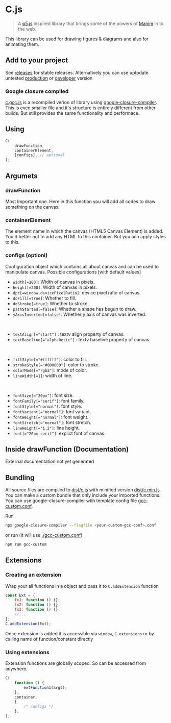 # C.js

> A [p5.js](https://p5js.org) inspired library that brings some of the powers of [Manim](https://www.manim.community) in to the web.

This library can be used for drawing figures & diagrams and also for animating them.

## Add to your project

See [releases](https://github.com/Roopesh2/C/releases) for stable releases.
Alternatively you can use uptodate untested [production](dist/c.min.js) or [developer](dist/c.js) version

### Google closure compiled

[c.gcc.js](dist/c.gcc.js) is a recompiled verion of library using [google-closure-compiler](https://www.npmjs.com/package/google-closure-compiler). This is even smaller file and it's structure is entirely different from other builds. But still provides the same functionality and performace.

## Using

```js
C(
	drawFunction,
	containerElement,
	[configs], // optional
);
```

## Argumets

### drawFunction

Most Important one. Here in this function you will add all codes to draw something on the canvas.

### containerElement

The element name in which the canvas (HTML5 Canvas Element) is added.
You'd better not to add any HTML to this container.
But you acn apply styles to this.

### configs (optionl)

Configuration object which contains all about canvas and can be used to manipulate canvas.
Possible configurations [with default values]

- `width[=200]`: Width of canvas in pixels.
- `height[=200]`: Width of canvas in pixels.
- `dpr[=window.devicePixelRatio]`: device pixel ratio of canvas.
- `doFill[=true]`: Whether to fill.
- `doStroke[=true]`: Whether to stroke.
- `pathStarted[=false]`: Whether a shape has begun to draw.
- `yAxisInverted[=false]`: Whether y axis of canvas was inverted.

<br>

- `textAlign[="start"]` : textv align property of canvas.
- `textBaseline[="alphabetic"]` : textv baseline property of canvas.

<br>

- `fillStyle[="#ffffff"]`: color to fill.
- `strokeStyle[="#000000"]`: color to stroke.
- `colorMode[="rgba"]`: mode of color.
- `lineWidth[=1]`: width of line.

<br>

- `fontSize[="20px"]`: font size.
- `fontFamily[="serif"]`: font family.
- `fontStyle[="normal"]`: font style.
- `fontVariant[="normal"]`: font variant.
- `fontWeight[="normal"]`: font weight.
- `fontStretch[="normal"]`: font stretch.
- `lineHeight[="1.2"]`: line height.
- `font[="20px serif"]`: explict font of canvas.

## Inside drawFunction (Documentation)

External documentation not yet generated

## Bundling

All source files are compiled to [dist/c.js](./dist/c.js) with minified version [dist/c.min.js](./dist/c.min.js). You can make a custom bundle that only include your imported functions. You can use google-closure-compiler wtih template config file [gcc-custom.conf](./gcc-custom.conf).

Run

```bash
npx google-closure-compiler --flagfile <your-custom-gcc-conf>.conf
```

or run (it will use [./gcc-custom.conf](./gcc-custom.conf))

```bash
npm run gcc-custom
```

## Extensions

### Creating an extension

Wrap your all functions in a object and pass it to `C.addExtension` function

```js
const Ext = {
	fx1: function () {},
	fx2: function () {},
	fx3: function () {},
	//...
};
C.addExtension(Ext);
```

Once extension is added it is accessible via
`window`, `C.extensions` or by calling name of function/constant directly

### Using extensions

Extension functions are globally scoped. So can be accessed from anywhere.

```js
C(
	function () {
		extFunction1(args);
	},
	container,
	{
		/* configs */
	},
);
```
